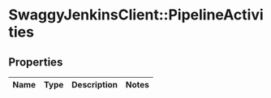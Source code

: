 # SwaggyJenkinsClient::PipelineActivities

## Properties
Name | Type | Description | Notes
------------ | ------------- | ------------- | -------------


